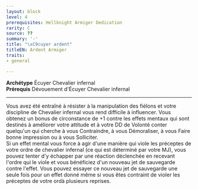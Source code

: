 ```yaml
---
layout: block
level: 4
prerequisites: Hellknight Armiger Dedication
rarity: C
source: ??
summary: '-'
title: "\xC9cuyer ardent"
titleEN: Ardent Armiger
traits:
- general

---
```


<p><span id="ctl00_MainContent_DetailedOutput"><strong>Archétype</strong> Écuyer Chevalier infernal<br><strong>Prérequis</strong> Dévouement d'Écuyer Chevalier infernal<br></span></p>
<hr>
<p>Vous avez été entraîné à résister à la manipulation des fiélons et votre discipline de Chevalier infernal vous rend difficile à influencer. Vous obtenez un bonus de circonstance de +1 contre les effets mentaux qui sont destinés à améliorer votre attitude et à votre DD de Volonté conter quelqu'un qui cherche à vous Contraindre, à vous Démoraliser, à vous Faire bonne impression ou à vous Solliciter.<br>Si un effet mental vous force à agir d'une manière qui viole les préceptes de votre ordre de chevalier infernal (ce qui est déterminé par votre MJ), vous pouvez tenter d'y échapper par une réaction déclenchée en recevant l'ordre qui le viole et vous bénéficiez d'un nouveau jet de sauvegarde contre l'effet. Vous pouvez essayer ce nouveau jet de sauvegarde une seule fois pour un effet donné même si vous êtes contraint de violer les préceptes de votre ordà plusieurs reprises.</p>
